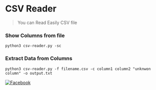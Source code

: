 # CSV Reader
> You can Read Easily CSV file
### Show Columns from file
```
python3 csv-reader.py -sc
```
### Extract Data from Columns
```
python3 csv-reader.py -f filename.csv -c column1 column2 "unknwon column" -o output.txt
```

[![Facebook](https://img.shields.io/badge/Facebook-Profile-blue?style=flat-square&logo=facebook)](https://www.facebook.com/sharifansari00)
